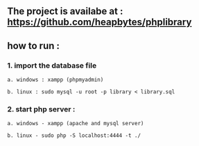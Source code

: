 ## The project is availabe at : https://github.com/heapbytes/phplibrary

## how to run : 

### 1. import the database file 

	a. windows : xampp (phpmyadmin)
	
	b. linux : sudo mysql -u root -p library < library.sql

### 2. start php server : 
	
	a. windows - xampp (apache and mysql server)
	
	b. linux - sudo php -S localhost:4444 -t ./

